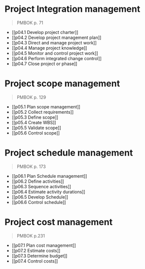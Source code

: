 # Project Integration management
>PMBOK p. 71
* [[p04.1 Develop project charter]]
* [[p04.2 Develop project management plan]]
* [[p04.3 Direct and manage project work]]
* [[p04.4 Manage project knowledge]]
* [[p04.5 Monitor and control project work]]
* [[p04.6 Perform integrated change control]]
* [[p04.7 Close project or phase]]

# Project scope management
>PMBOK p. 129
* [[p05.1 Plan scope management]]
* [[p05.2 Collect requirements]]
* [[p05.3 Define scope]]
* [[p05.4 Create WBS]]
* [[p05.5 Validate scope]]
* [[p05.6 Control scope]]

# Project schedule management
>PMBOK p. 173
* [[p06.1 Plan Schedule management]]
* [[p06.2 Define activities]]
* [[p06.3 Sequence activities]]
* [[p06.4 Estimate activity durations]]
* [[p06.5 Develop Schedule]]
* [[p06.6 Control schedule]]


# Project cost management
> PMBOK p.231

* [[p07.1 Plan cost management]]
* [[p07.2 Estimate costs]]
* [[p07.3 Determine budget]]
* [[p07.4 Control costs]]

